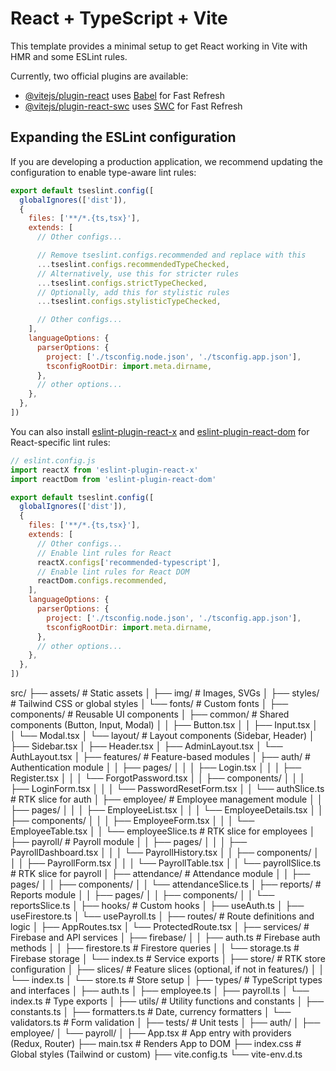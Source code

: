 # React + TypeScript + Vite

This template provides a minimal setup to get React working in Vite with HMR and some ESLint rules.

Currently, two official plugins are available:

- [@vitejs/plugin-react](https://github.com/vitejs/vite-plugin-react/blob/main/packages/plugin-react) uses [Babel](https://babeljs.io/) for Fast Refresh
- [@vitejs/plugin-react-swc](https://github.com/vitejs/vite-plugin-react/blob/main/packages/plugin-react-swc) uses [SWC](https://swc.rs/) for Fast Refresh

## Expanding the ESLint configuration

If you are developing a production application, we recommend updating the configuration to enable type-aware lint rules:

```js
export default tseslint.config([
  globalIgnores(['dist']),
  {
    files: ['**/*.{ts,tsx}'],
    extends: [
      // Other configs...

      // Remove tseslint.configs.recommended and replace with this
      ...tseslint.configs.recommendedTypeChecked,
      // Alternatively, use this for stricter rules
      ...tseslint.configs.strictTypeChecked,
      // Optionally, add this for stylistic rules
      ...tseslint.configs.stylisticTypeChecked,

      // Other configs...
    ],
    languageOptions: {
      parserOptions: {
        project: ['./tsconfig.node.json', './tsconfig.app.json'],
        tsconfigRootDir: import.meta.dirname,
      },
      // other options...
    },
  },
])
```

You can also install [eslint-plugin-react-x](https://github.com/Rel1cx/eslint-react/tree/main/packages/plugins/eslint-plugin-react-x) and [eslint-plugin-react-dom](https://github.com/Rel1cx/eslint-react/tree/main/packages/plugins/eslint-plugin-react-dom) for React-specific lint rules:

```js
// eslint.config.js
import reactX from 'eslint-plugin-react-x'
import reactDom from 'eslint-plugin-react-dom'

export default tseslint.config([
  globalIgnores(['dist']),
  {
    files: ['**/*.{ts,tsx}'],
    extends: [
      // Other configs...
      // Enable lint rules for React
      reactX.configs['recommended-typescript'],
      // Enable lint rules for React DOM
      reactDom.configs.recommended,
    ],
    languageOptions: {
      parserOptions: {
        project: ['./tsconfig.node.json', './tsconfig.app.json'],
        tsconfigRootDir: import.meta.dirname,
      },
      // other options...
    },
  },
])
```

src/
├── assets/                     # Static assets
│   ├── img/                   # Images, SVGs
│   ├── styles/                # Tailwind CSS or global styles
│   └── fonts/                 # Custom fonts
│
├── components/                # Reusable UI components
│   ├── common/                # Shared components (Button, Input, Modal)
│   │   ├── Button.tsx
│   │   ├── Input.tsx
│   │   └── Modal.tsx
│   └── layout/                # Layout components (Sidebar, Header)
│       ├── Sidebar.tsx
│       ├── Header.tsx
│       ├── AdminLayout.tsx
│       └── AuthLayout.tsx
│
├── features/                  # Feature-based modules
│   ├── auth/                  # Authentication module
│   │   ├── pages/
│   │   │   ├── Login.tsx
│   │   │   ├── Register.tsx
│   │   │   └── ForgotPassword.tsx
│   │   ├── components/
│   │   │   ├── LoginForm.tsx
│   │   │   └── PasswordResetForm.tsx
│   │   └── authSlice.ts       # RTK slice for auth
│   ├── employee/              # Employee management module
│   │   ├── pages/
│   │   │   ├── EmployeeList.tsx
│   │   │   └── EmployeeDetails.tsx
│   │   ├── components/
│   │   │   ├── EmployeeForm.tsx
│   │   │   └── EmployeeTable.tsx
│   │   └── employeeSlice.ts   # RTK slice for employees
│   ├── payroll/               # Payroll module
│   │   ├── pages/
│   │   │   ├── PayrollDashboard.tsx
│   │   │   └── PayrollHistory.tsx
│   │   ├── components/
│   │   │   ├── PayrollForm.tsx
│   │   │   └── PayrollTable.tsx
│   │   └── payrollSlice.ts    # RTK slice for payroll
│   ├── attendance/            # Attendance module
│   │   ├── pages/
│   │   ├── components/
│   │   └── attendanceSlice.ts
│   ├── reports/               # Reports module
│   │   ├── pages/
│   │   ├── components/
│   │   └── reportsSlice.ts
│
├── hooks/                     # Custom hooks
│   ├── useAuth.ts
│   ├── useFirestore.ts
│   └── usePayroll.ts
│
├── routes/                    # Route definitions and logic
│   ├── AppRoutes.tsx
│   └── ProtectedRoute.tsx
│
├── services/                  # Firebase and API services
│   ├── firebase/
│   │   ├── auth.ts           # Firebase auth methods
│   │   ├── firestore.ts      # Firestore queries
│   │   └── storage.ts        # Firebase storage
│   └── index.ts              # Service exports
│
├── store/                     # RTK store configuration
│   ├── slices/               # Feature slices (optional, if not in features/)
│   │   └── index.ts
│   └── store.ts              # Store setup
│
├── types/                     # TypeScript types and interfaces
│   ├── auth.ts
│   ├── employee.ts
│   ├── payroll.ts
│   └── index.ts              # Type exports
│
├── utils/                     # Utility functions and constants
│   ├── constants.ts
│   ├── formatters.ts         # Date, currency formatters
│   └── validators.ts         # Form validation
│
├── tests/                     # Unit tests
│   ├── auth/
│   ├── employee/
│   └── payroll/
│
├── App.tsx                    # App entry with providers (Redux, Router)
├── main.tsx                   # Renders App to DOM
├── index.css                  # Global styles (Tailwind or custom)
├── vite.config.ts
└── vite-env.d.ts

